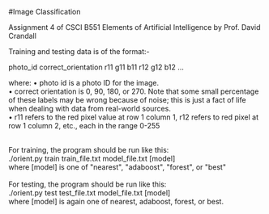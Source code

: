 #Image Classification

Assignment 4 of CSCI B551 Elements of Artificial Intelligence by Prof. David Crandall<br />

Training and testing data is of the format:-<br />

photo_id correct_orientation r11 g11 b11 r12 g12 b12 ...<br />

where:
• photo id is a photo ID for the image. <br />
• correct orientation is 0, 90, 180, or 270. Note that some small percentage of these labels may be
wrong because of noise; this is just a fact of life when dealing with data from real-world sources.<br />
• r11 refers to the red pixel value at row 1 column 1, r12 refers to red pixel at row 1 column 2, etc.,
each in the range 0-255<br /><br />


For training, the program should be run like this:<br />
./orient.py train train_file.txt model_file.txt [model]<br />
where [model] is one of "nearest", "adaboost", "forest", or "best"
<br /><br />
For testing, the program should be run like this:<br />
./orient.py test test_file.txt model_file.txt [model]<br />
where [model] is again one of nearest, adaboost, forest, or best.

